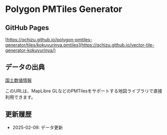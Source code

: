 # Polygon PMTiles Generator

## GitHub Pages
[https://qchizu.github.io/polygon-pmtiles-generator/tiles/kokuyurinya.pmtiles](https://qchizu.github.io/vector-tile-generator-kokuyurinya/)  

## データの出典
[国土数値情報](https://nlftp.mlit.go.jp/ksj/gml/datalist/KsjTmplt-A45.html)

このURLは、MapLibre GLなどのPMTilesをサポートする地図ライブラリで直接利用できます。

## 更新履歴
- 2025-02-09: データ更新
